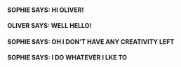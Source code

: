#### SOPHIE SAYS: HI OLIVER! 

#### OLIVER SAYS: WELL HELLO!

#### SOPHIE SAYS: OH I DON'T HAVE ANY CREATIVITY LEFT

#### SOPHIE SAYS: I DO WHATEVER I LKE TO 